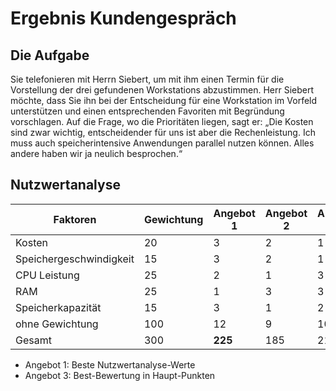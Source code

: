 # Ergebnis Kundengespräch
## Die Aufgabe
Sie telefonieren mit Herrn Siebert, um mit ihm einen Termin für die Vorstellung der drei gefundenen Workstations abzustimmen. Herr Siebert möchte, dass Sie ihn bei der Entscheidung für eine Workstation im Vorfeld unterstützen und einen entsprechenden Favoriten mit Begründung vorschlagen. Auf die Frage, wo die Prioritäten liegen, sagt er: „Die Kosten sind zwar wichtig, entscheidender für uns ist aber die Rechenleistung. Ich muss auch speicherintensive Anwendungen parallel nutzen können. Alles andere haben wir ja neulich besprochen.“

## Nutzwertanalyse
| Faktoren                | Gewichtung | Angebot 1 | Angebot 2 | Angebot 3 |
| ----------------------- | ---------- | --------- | --------- | --------- |
| Kosten                  | 20         | 3         | 2         | 1         |
| Speichergeschwindigkeit | 15         | 3         | 2         | 1         |
| CPU Leistung            | 25         | 2         | 1         | 3         |
| RAM                     | 25         | 1         | 3         | 3         |
| Speicherkapazität       | 15         | 3         | 1         | 2         |
| ohne Gewichtung         | 100        | 12        | 9         | 10        |
| Gesamt                  | 300        | **225**   | 185       | 215       |

- Angebot 1: Beste Nutzwertanalyse-Werte
- Angebot 3: Best-Bewertung in Haupt-Punkten